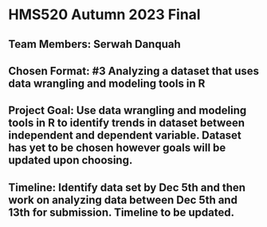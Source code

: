 # HMS520 Autumn 2023 Final
## Team Members: Serwah Danquah 
## Chosen Format: #3 Analyzing a dataset that uses data wrangling and modeling tools in R
## Project Goal: Use data wrangling and modeling tools in R to identify trends in dataset between independent and dependent variable. Dataset has yet to be chosen however goals will be updated upon choosing. 
## Timeline: Identify data set by Dec 5th and then work on analyzing data between Dec 5th and 13th for submission. Timeline to be updated. 
